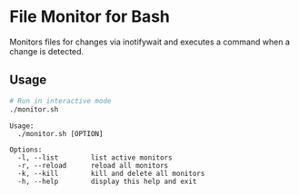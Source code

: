 # File Monitor for Bash

Monitors files for changes via inotifywait and executes a command when a change is detected.

## Usage

```bash
# Run in interactive mode
./monitor.sh
```

```
Usage:
  ./monitor.sh [OPTION]

Options:
  -l, --list		list active monitors
  -r, --reload		reload all monitors
  -k, --kill		kill and delete all monitors
  -h, --help		display this help and exit
```


